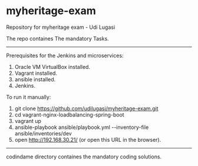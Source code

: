 # myheritage-exam
Repository for myheritage exam - Udi Lugasi

The repo containes The mandatory Tasks.

******
Prerequisites for the Jenkins and microservices:
1. Oracle VM VirtualBox installed.
2. Vagrant installed.
3. ansible installed.
4. Jenkins.

To run it manually:
1. git clone https://github.com/udilugasi/myheritage-exam.git
2. cd vagrant-nginx-loadbalancing-spring-boot
3. vagrant up
4. ansible-playbook ansible/playbook.yml --inventory-file ansible/inventories/dev
5. open http://192.168.30.21/ (or open this URL in the browser).


******
codindame directory containes the mandatory coding solutions.

